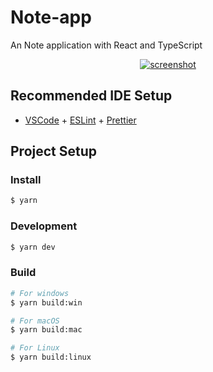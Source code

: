 # Note-app

An Note application with React and TypeScript

<div align="center">
  <a href="#"><img src="https://github.com/svyatoslavw/note-app/blob/main/src/design/1.png" alt="screenshot" /></a><br>
</div>

## Recommended IDE Setup

- [VSCode](https://code.visualstudio.com/) + [ESLint](https://marketplace.visualstudio.com/items?itemName=dbaeumer.vscode-eslint) + [Prettier](https://marketplace.visualstudio.com/items?itemName=esbenp.prettier-vscode)

## Project Setup

### Install

```bash
$ yarn
```

### Development

```bash
$ yarn dev
```

### Build

```bash
# For windows
$ yarn build:win

# For macOS
$ yarn build:mac

# For Linux
$ yarn build:linux
```
